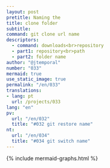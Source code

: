 ```yaml
---
layout: post
pretitle: Naming the
title: clone folder
subtitle:
command: git clone url name
descriptors:
  - command: downloads<br>repository
  - part1: repository<br>path
  - part2: folder name
author: "@jtemporal"
number: "033"
mermaid: true
use_static_image: true
permalink: "/en/033"
translations:
- lang: pt
  url: /projects/033
lang: "en"
pv:
  url: "/en/032"
  title: "#032 git restore name"
nt:
  url: "/en/034"
  title: "#034 git switch name"
---
```


{% include mermaid-graphs.html %}
